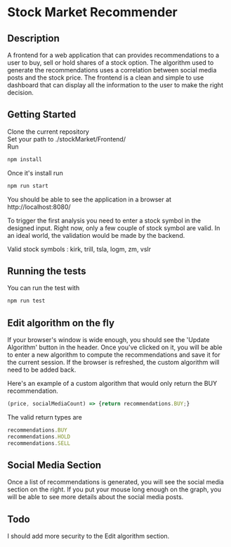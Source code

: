 # Stock Market Recommender

## Description
A frontend for a web application that can provides recommendations to a user to buy, sell or hold shares of a stock option. The algorithm used to generate the recommendations uses a correlation between social media posts and the stock price. The frontend is a clean and simple to use dashboard that can display all the information to the user to make the right decision.

## Getting Started
Clone the current repository   
Set your path to ./stockMarket/Frontend/  
Run  
```javascript
npm install
```
Once it's install run
```javascript
npm run start
```
You should be able to see the application in a browser at  
http://localhost:8080/  

To trigger the first analysis you need to enter a stock symbol in the designed input. Right now, only a few couple of stock symbol are valid. In an ideal world, the validation would be made by the backend.  

Valid stock symbols : kirk, trill, tsla, logm, zm, vslr

## Running the tests
You can run the test with
```javascript
npm run test
```
## Edit algorithm on the fly

If your browser's window is wide enough, you should see the 'Update Algorithm' button in the header. Once you've clicked on it, you will be able to enter a new algorithm to compute the recommendations and save it for the current session. If the browser is refreshed, the custom algorithm will need to be added back.  

Here's an example of a custom algorithm that would only return the BUY recommendation.
```javascript
(price, socialMediaCount) => {return recommendations.BUY;}
```
The valid return types are
```javascript
recommendations.BUY
recommendations.HOLD
recommendations.SELL
```

## Social Media Section

Once a list of recommendations is generated, you will see the social media section on the right. If you put your mouse long enough on the graph, you will be able to see more details about the social media posts.

## Todo

I should add more security to the Edit algorithm section.